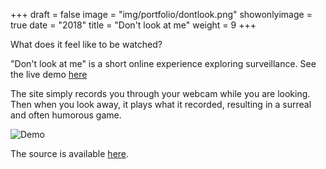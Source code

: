 +++
draft = false
image = "img/portfolio/dontlook.png"
showonlyimage = true
date = "2018"
title = "Don't look at me"
weight = 9
+++

What does it feel like to be watched?
<!--more-->

"Don't look at me" is a short online experience exploring surveillance. See the live demo [here](https://look.jminjie.com/)

The site simply records you through your webcam while you are looking. Then when you look away, it plays what it recorded, resulting in a surreal and often humorous game.

![Demo](/img/portfolio/res/lookdemo.gif)

The source is available [here](https://github.com/jminjie/don-t-look-at-me).

